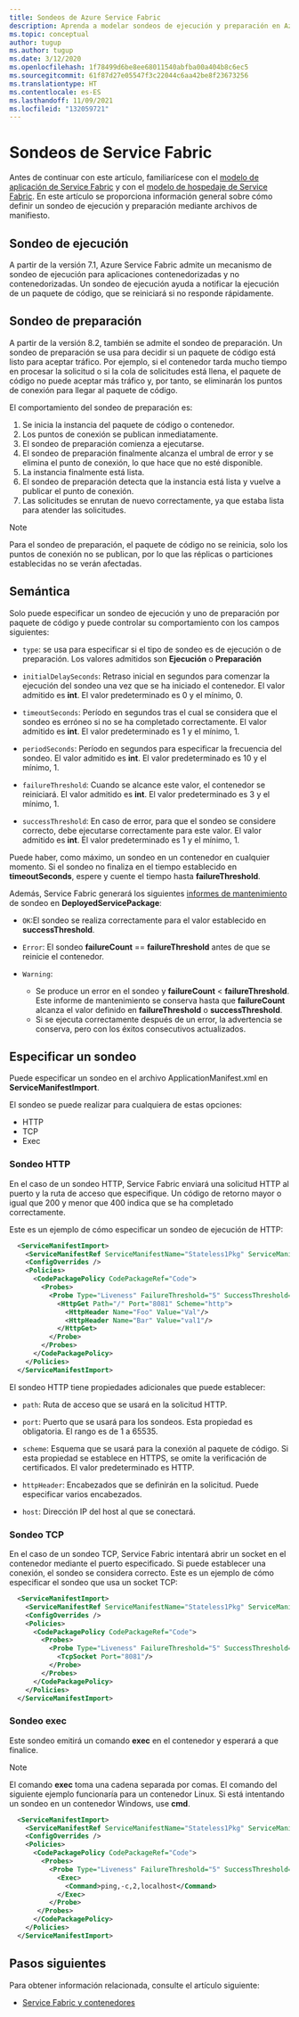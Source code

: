 ```yaml
---
title: Sondeos de Azure Service Fabric
description: Aprenda a modelar sondeos de ejecución y preparación en Azure Service Fabric mediante archivos de manifiesto de servicio y aplicación.
ms.topic: conceptual
author: tugup
ms.author: tugup
ms.date: 3/12/2020
ms.openlocfilehash: 1f78499d6be8ee68011540abfba00a404b8c6ec5
ms.sourcegitcommit: 61f87d27e05547f3c22044c6aa42be8f23673256
ms.translationtype: HT
ms.contentlocale: es-ES
ms.lasthandoff: 11/09/2021
ms.locfileid: "132059721"
---
```

# <a name="service-fabric-probes"></a>Sondeos de Service Fabric
Antes de continuar con este artículo, familiarícese con el [modelo de aplicación de Service Fabric][application-model-link] y con el [modelo de hospedaje de Service Fabric][hosting-model-link]. En este artículo se proporciona información general sobre cómo definir un sondeo de ejecución y preparación mediante archivos de manifiesto.

## <a name="liveness-probe"></a>Sondeo de ejecución
A partir de la versión 7.1, Azure Service Fabric admite un mecanismo de sondeo de ejecución para aplicaciones contenedorizadas y no contenedorizadas. Un sondeo de ejecución ayuda a notificar la ejecución de un paquete de código, que se reiniciará si no responde rápidamente.

## <a name="readiness-probe"></a>Sondeo de preparación
A partir de la versión 8.2, también se admite el sondeo de preparación. Un sondeo de preparación se usa para decidir si un paquete de código está listo para aceptar tráfico. Por ejemplo, si el contenedor tarda mucho tiempo en procesar la solicitud o si la cola de solicitudes está llena, el paquete de código no puede aceptar más tráfico y, por tanto, se eliminarán los puntos de conexión para llegar al paquete de código. 

El comportamiento del sondeo de preparación es:
1.  Se inicia la instancia del paquete de código o contenedor.
2.  Los puntos de conexión se publican inmediatamente.
3.  El sondeo de preparación comienza a ejecutarse.
4.  El sondeo de preparación finalmente alcanza el umbral de error y se elimina el punto de conexión, lo que hace que no esté disponible.
5.  La instancia finalmente está lista.
6.  El sondeo de preparación detecta que la instancia está lista y vuelve a publicar el punto de conexión.
7.  Las solicitudes se enrutan de nuevo correctamente, ya que estaba lista para atender las solicitudes.

> [!NOTE] 
> Para el sondeo de preparación, el paquete de código no se reinicia, solo los puntos de conexión no se publican, por lo que las réplicas o particiones establecidas no se verán afectadas.
>

## <a name="semantics"></a>Semántica
Solo puede especificar un sondeo de ejecución y uno de preparación por paquete de código y puede controlar su comportamiento con los campos siguientes:

* `type`: se usa para especificar si el tipo de sondeo es de ejecución o de preparación. Los valores admitidos son **Ejecución** o **Preparación**

* `initialDelaySeconds`: Retraso inicial en segundos para comenzar la ejecución del sondeo una vez que se ha iniciado el contenedor. El valor admitido es **int**. El valor predeterminado es 0 y el mínimo, 0.

* `timeoutSeconds`: Período en segundos tras el cual se considera que el sondeo es erróneo si no se ha completado correctamente. El valor admitido es **int**. El valor predeterminado es 1 y el mínimo, 1.

* `periodSeconds`: Período en segundos para especificar la frecuencia del sondeo. El valor admitido es **int**. El valor predeterminado es 10 y el mínimo, 1.

* `failureThreshold`: Cuando se alcance este valor, el contenedor se reiniciará. El valor admitido es **int**. El valor predeterminado es 3 y el mínimo, 1.

* `successThreshold`: En caso de error, para que el sondeo se considere correcto, debe ejecutarse correctamente para este valor. El valor admitido es **int**. El valor predeterminado es 1 y el mínimo, 1.

Puede haber, como máximo, un sondeo en un contenedor en cualquier momento. Si el sondeo no finaliza en el tiempo establecido en **timeoutSeconds**, espere y cuente el tiempo hasta **failureThreshold**. 

Además, Service Fabric generará los siguientes [informes de mantenimiento][health-introduction-link] de sondeo en **DeployedServicePackage**:

* `OK`:El sondeo se realiza correctamente para el valor establecido en **successThreshold**.

* `Error`: El sondeo **failureCount** ==  **failureThreshold** antes de que se reinicie el contenedor.

* `Warning`: 
    * Se produce un error en el sondeo y **failureCount** < **failureThreshold**. Este informe de mantenimiento se conserva hasta que **failureCount** alcanza el valor definido en **failureThreshold** o **successThreshold**.
    * Si se ejecuta correctamente después de un error, la advertencia se conserva, pero con los éxitos consecutivos actualizados.

## <a name="specifying-a-probe"></a>Especificar un sondeo

Puede especificar un sondeo en el archivo ApplicationManifest.xml en **ServiceManifestImport**.

El sondeo se puede realizar para cualquiera de estas opciones:

* HTTP
* TCP
* Exec 

### <a name="http-probe"></a>Sondeo HTTP

En el caso de un sondeo HTTP, Service Fabric enviará una solicitud HTTP al puerto y la ruta de acceso que especifique. Un código de retorno mayor o igual que 200 y menor que 400 indica que se ha completado correctamente.

Este es un ejemplo de cómo especificar un sondeo de ejecución de HTTP:

```xml
  <ServiceManifestImport>
    <ServiceManifestRef ServiceManifestName="Stateless1Pkg" ServiceManifestVersion="1.0.0" />
    <ConfigOverrides />
    <Policies>
      <CodePackagePolicy CodePackageRef="Code">
        <Probes>
          <Probe Type="Liveness" FailureThreshold="5" SuccessThreshold="2" InitialDelaySeconds="10" PeriodSeconds="30" TimeoutSeconds="20">
            <HttpGet Path="/" Port="8081" Scheme="http">
              <HttpHeader Name="Foo" Value="Val"/>
              <HttpHeader Name="Bar" Value="val1"/>
            </HttpGet>
          </Probe>
        </Probes>
      </CodePackagePolicy>
    </Policies>
  </ServiceManifestImport>
```

El sondeo HTTP tiene propiedades adicionales que puede establecer:

* `path`: Ruta de acceso que se usará en la solicitud HTTP.

* `port`: Puerto que se usará para los sondeos. Esta propiedad es obligatoria. El rango es de 1 a 65535.

* `scheme`: Esquema que se usará para la conexión al paquete de código. Si esta propiedad se establece en HTTPS, se omite la verificación de certificados. El valor predeterminado es HTTP.

* `httpHeader`: Encabezados que se definirán en la solicitud. Puede especificar varios encabezados.

* `host`: Dirección IP del host al que se conectará.

### <a name="tcp-probe"></a>Sondeo TCP

En el caso de un sondeo TCP, Service Fabric intentará abrir un socket en el contenedor mediante el puerto especificado. Si puede establecer una conexión, el sondeo se considera correcto. Este es un ejemplo de cómo especificar el sondeo que usa un socket TCP:

```xml
  <ServiceManifestImport>
    <ServiceManifestRef ServiceManifestName="Stateless1Pkg" ServiceManifestVersion="1.0.0" />
    <ConfigOverrides />
    <Policies>
      <CodePackagePolicy CodePackageRef="Code">
        <Probes>
          <Probe Type="Liveness" FailureThreshold="5" SuccessThreshold="2" InitialDelaySeconds="10" PeriodSeconds="30" TimeoutSeconds="20">
            <TcpSocket Port="8081"/>
          </Probe>
        </Probes>
      </CodePackagePolicy>
    </Policies>
  </ServiceManifestImport>
```

### <a name="exec-probe"></a>Sondeo exec

Este sondeo emitirá un comando **exec** en el contenedor y esperará a que finalice.

> [!NOTE]
> El comando **exec** toma una cadena separada por comas. El comando del siguiente ejemplo funcionaría para un contenedor Linux.
> Si está intentando un sondeo en un contenedor Windows, use **cmd**.

```xml
  <ServiceManifestImport>
    <ServiceManifestRef ServiceManifestName="Stateless1Pkg" ServiceManifestVersion="1.0.0" />
    <ConfigOverrides />
    <Policies>
      <CodePackagePolicy CodePackageRef="Code">
        <Probes>
          <Probe Type="Liveness" FailureThreshold="5" SuccessThreshold="2" InitialDelaySeconds="10" PeriodSeconds="30" TimeoutSeconds="20">
            <Exec>
              <Command>ping,-c,2,localhost</Command>
            </Exec>
          </Probe>        
       </Probes>
      </CodePackagePolicy>
    </Policies>
  </ServiceManifestImport>
```

## <a name="next-steps"></a>Pasos siguientes
Para obtener información relacionada, consulte el artículo siguiente:
* [Service Fabric y contenedores][containers-introduction-link]

<!-- Links -->
[containers-introduction-link]: service-fabric-containers-overview.md
[health-introduction-link]: service-fabric-health-introduction.md
[application-model-link]: service-fabric-application-model.md
[hosting-model-link]: service-fabric-hosting-model.md

